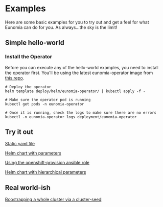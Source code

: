# Examples

Here are some basic examples for you to try out and get a feel for what Eunomia can do for you. As always...the sky is the limit!

## Simple hello-world

### Install the Operator

Before you can execute any of the hello-world examples, you need to install the operator first. You'll be using the latest eunomia-operator image from [this repo](https://quay.io/repository/kohlstechnology/eunomia-operator?tab=tags).

```shell
# Deploy the operator
helm template deploy/helm/eunomia-operator/ | kubectl apply -f -

# Make sure the operator pod is running
kubectl get pods -n eunomia-operator

# Once it is running, check the logs to make sure there are no errors
kubectl -n eunomia-operator logs deployment/eunomia-operator
```
## Try it out

[Static yaml file](hello-world-yaml)

[Helm chart with parameters](hello-world-helm)

[Using the openshift-provision ansible role](openshift-provision)

[Helm chart with hierarchical parameters](hello-world-hierarchy) 

## Real world-ish

[Boostrapping a whole cluster via a cluster-seed](cluster/README.md)
